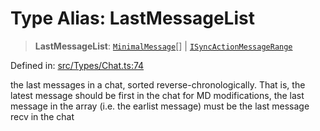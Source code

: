# Type Alias: LastMessageList

> **LastMessageList**: [`MinimalMessage`](MinimalMessage.md)[] \| [`ISyncActionMessageRange`](../namespaces/proto/namespaces/SyncActionValue/interfaces/ISyncActionMessageRange.md)

Defined in: [src/Types/Chat.ts:74](https://github.com/Fokusdotid/Baileys/blob/4cdf75fe48f9b13e8084d341633612ce49e934bd/src/Types/Chat.ts#L74)

the last messages in a chat, sorted reverse-chronologically. That is, the latest message should be first in the chat
for MD modifications, the last message in the array (i.e. the earlist message) must be the last message recv in the chat

